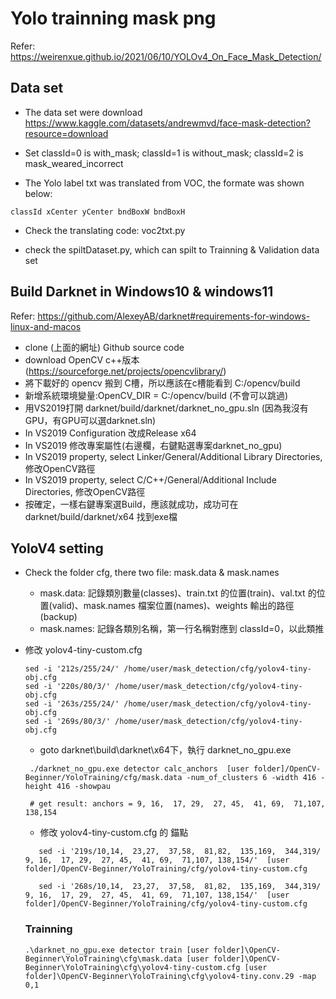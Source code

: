 # Yolo trainning mask png
Refer: https://weirenxue.github.io/2021/06/10/YOLOv4_On_Face_Mask_Detection/
## Data set
- The data set were download https://www.kaggle.com/datasets/andrewmvd/face-mask-detection?resource=download

- Set classId=0 is with_mask; classId=1 is without_mask; classId=2 is mask_weared_incorrect

- The Yolo label txt was translated from VOC, the formate was shown below: <br>
```
classId xCenter yCenter bndBoxW bndBoxH
```
- Check the translating code: voc2txt.py

- check the spiltDataset.py, which can spilt to Trainning & Validation data set

## Build Darknet in Windows10 & windows11
Refer: https://github.com/AlexeyAB/darknet#requirements-for-windows-linux-and-macos

- clone (上面的網址) Github source code
- download OpenCV c++版本 (https://sourceforge.net/projects/opencvlibrary/)
- 將下載好的 opencv 搬到 C槽，所以應該在c槽能看到 C:/opencv/build
- 新增系統環境變量:OpenCV_DIR = C:/opencv/build (不會可以跳過)
- 用VS2019打開 darknet/build/darknet/darknet_no_gpu.sln (因為我沒有GPU，有GPU可以選darknet.sln)
- In VS2019 Configuration 改成Release x64
- In VS2019 修改專案屬性(右邊欄，右鍵點選專案darknet_no_gpu)
- In VS2019 property, select Linker/General/Additional Library Directories, 修改OpenCV路徑
- In VS2019 property, select C/C++/General/Additional Include Directories, 修改OpenCV路徑
- 按確定，一樣右鍵專案選Build，應該就成功，成功可在darknet/build/darknet/x64 找到exe檔

## YoloV4 setting
- Check the folder cfg, there two file: mask.data & mask.names
  - mask.data: 記錄類別數量(classes)、train.txt 的位置(train)、val.txt 的位置(valid)、mask.names 檔案位置(names)、weights 輸出的路徑 (backup)
  - mask.names: 記錄各類別名稱，第一行名稱對應到 classId=0，以此類推

- 修改 yolov4-tiny-custom.cfg
  ```
  sed -i '212s/255/24/' /home/user/mask_detection/cfg/yolov4-tiny-obj.cfg
  sed -i '220s/80/3/' /home/user/mask_detection/cfg/yolov4-tiny-obj.cfg
  sed -i '263s/255/24/' /home/user/mask_detection/cfg/yolov4-tiny-obj.cfg
  sed -i '269s/80/3/' /home/user/mask_detection/cfg/yolov4-tiny-obj.cfg
  ```
  - goto darknet\build\darknet\x64下，執行 darknet_no_gpu.exe
  ```
   ./darknet_no_gpu.exe detector calc_anchors  [user folder]/OpenCV-Beginner/YoloTraining/cfg/mask.data -num_of_clusters 6 -width 416 -height 416 -showpau

   # get result: anchors = 9, 16,  17, 29,  27, 45,  41, 69,  71,107, 138,154
  ``` 
  - 修改 yolov4-tiny-custom.cfg 的 錨點
  ```
     sed -i '219s/10,14,  23,27,  37,58,  81,82,  135,169,  344,319/ 9, 16,  17, 29,  27, 45,  41, 69,  71,107, 138,154/'  [user folder]/OpenCV-Beginner/YoloTraining/cfg/yolov4-tiny-custom.cfg
     
     sed -i '268s/10,14,  23,27,  37,58,  81,82,  135,169,  344,319/ 9, 16,  17, 29,  27, 45,  41, 69,  71,107, 138,154/'  [user folder]/OpenCV-Beginner/YoloTraining/cfg/yolov4-tiny-custom.cfg
  ```

  ### Trainning
  ```
  .\darknet_no_gpu.exe detector train [user folder]\OpenCV-Beginner\YoloTraining\cfg\mask.data [user folder]\OpenCV-Beginner\YoloTraining\cfg\yolov4-tiny-custom.cfg [user folder]\OpenCV-Beginner\YoloTraining\cfg\yolov4-tiny.conv.29 -map 0,1

  ```